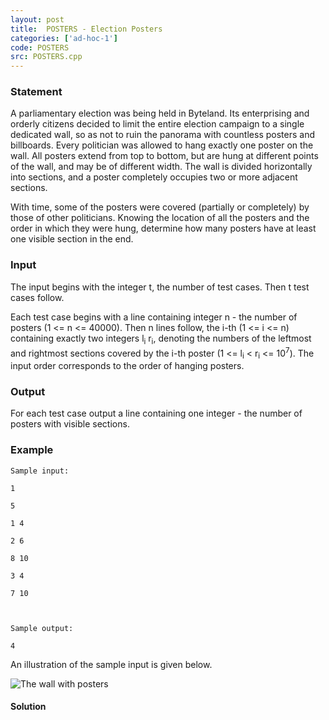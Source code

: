 ```yaml
---
layout: post
title:  POSTERS - Election Posters
categories: ['ad-hoc-1']
code: POSTERS
src: POSTERS.cpp
---
```


### **Statement**

A parliamentary election was being held in Byteland. Its enterprising and
orderly citizens decided to limit the entire election campaign to a single
dedicated wall, so as not to ruin the panorama with countless posters and
billboards. Every politician was allowed to hang exactly one poster on the
wall. All posters extend from top to bottom, but are hung at different points
of the wall, and may be of different width. The wall is divided horizontally
into sections, and a poster completely occupies two or more adjacent sections.

With time, some of the posters were covered (partially or completely) by those
of other politicians. Knowing the location of all the posters and the order in
which they were hung, determine how many posters have at least one visible
section in the end.

### Input

The input begins with the integer t, the number of test cases. Then t test
cases follow.

Each test case begins with a line containing integer n - the number of posters
(1 <= n <= 40000). Then n lines follow, the i-th (1 <= i <= n) containing
exactly two integers l<sub>i</sub> r<sub>i</sub>, denoting the numbers
of the leftmost and rightmost sections covered by the i-th poster (1 <=
l<sub>i</sub> < r<sub>i</sub> <= 10<sup>7</sup>). The input order
corresponds to the order of hanging posters.

### Output

For each test case output a line containing one integer - the number of
posters with visible sections.

### Example

    
    
    Sample input:
    1
    5
    1 4
    2 6
    8 10
    3 4
    7 10
    
    Sample output:
    4
    

An illustration of the sample input is given below.  
  
![The wall with posters](/content/adrian:sampleio.png)



#### **Solution**



